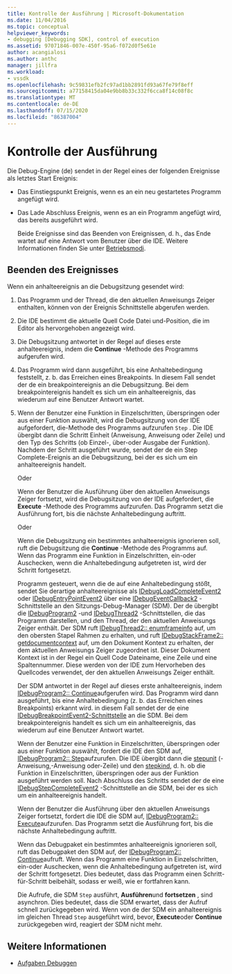```yaml
---
title: Kontrolle der Ausführung | Microsoft-Dokumentation
ms.date: 11/04/2016
ms.topic: conceptual
helpviewer_keywords:
- debugging [Debugging SDK], control of execution
ms.assetid: 97071846-007e-450f-95a6-f072d0f5e61e
author: acangialosi
ms.author: anthc
manager: jillfra
ms.workload:
- vssdk
ms.openlocfilehash: 9c59831efb2fc97ad1bb2891fd93a67fe79f8eff
ms.sourcegitcommit: a77158415da04e9bb8b33c332f6cca8f14c08f8c
ms.translationtype: MT
ms.contentlocale: de-DE
ms.lasthandoff: 07/15/2020
ms.locfileid: "86387004"
---
```

# <a name="control-of-execution"></a>Kontrolle der Ausführung
Die Debug-Engine (de) sendet in der Regel eines der folgenden Ereignisse als letztes Start Ereignis:

- Das Einstiegspunkt Ereignis, wenn es an ein neu gestartetes Programm angefügt wird.

- Das Lade Abschluss Ereignis, wenn es an ein Programm angefügt wird, das bereits ausgeführt wird.

  Beide Ereignisse sind das Beenden von Ereignissen, d. h., das Ende wartet auf eine Antwort vom Benutzer über die IDE. Weitere Informationen finden Sie unter [Betriebsmodi](../../extensibility/debugger/operational-modes.md).

## <a name="stopping-event"></a>Beenden des Ereignisses
 Wenn ein anhalteereignis an die Debugsitzung gesendet wird:

1. Das Programm und der Thread, die den aktuellen Anweisungs Zeiger enthalten, können von der Ereignis Schnittstelle abgerufen werden.

2. Die IDE bestimmt die aktuelle Quell Code Datei und-Position, die im Editor als hervorgehoben angezeigt wird.

3. Die Debugsitzung antwortet in der Regel auf dieses erste anhalteereignis, indem die **Continue** -Methode des Programms aufgerufen wird.

4. Das Programm wird dann ausgeführt, bis eine Anhaltebedingung feststellt, z. b. das Erreichen eines Breakpoints. In diesem Fall sendet der de ein breakpointereignis an die Debugsitzung. Bei dem breakpointereignis handelt es sich um ein anhalteereignis, das wiederum auf eine Benutzer Antwort wartet.

5. Wenn der Benutzer eine Funktion in Einzelschritten, überspringen oder aus einer Funktion auswählt, wird die Debugsitzung von der IDE aufgefordert, die-Methode des Programms aufzurufen `Step` . Die IDE übergibt dann die Schritt Einheit (Anweisung, Anweisung oder Zeile) und den Typ des Schritts (ob Einzel-, über-oder Ausgabe der Funktion). Nachdem der Schritt ausgeführt wurde, sendet der de ein Step Complete-Ereignis an die Debugsitzung, bei der es sich um ein anhalteereignis handelt.

    Oder

    Wenn der Benutzer die Ausführung über den aktuellen Anweisungs Zeiger fortsetzt, wird die Debugsitzung von der IDE aufgefordert, die **Execute** -Methode des Programms aufzurufen. Das Programm setzt die Ausführung fort, bis die nächste Anhaltebedingung auftritt.

    Oder

    Wenn die Debugsitzung ein bestimmtes anhalteereignis ignorieren soll, ruft die Debugsitzung die **Continue** -Methode des Programms auf. Wenn das Programm eine Funktion in Einzelschritten, ein-oder Auschecken, wenn die Anhaltebedingung aufgetreten ist, wird der Schritt fortgesetzt.

   Programm gesteuert, wenn die de auf eine Anhaltebedingung stößt, sendet Sie derartige anhalteereignisse als [IDebugLoadCompleteEvent2](../../extensibility/debugger/reference/idebugloadcompleteevent2.md) oder [IDebugEntryPointEvent2](../../extensibility/debugger/reference/idebugentrypointevent2.md) über eine [IDebugEventCallback2](../../extensibility/debugger/reference/idebugeventcallback2.md) -Schnittstelle an den Sitzungs-Debug-Manager (SDM). Der de übergibt die [IDebugProgram2](../../extensibility/debugger/reference/idebugprogram2.md) -und [IDebugThread2](../../extensibility/debugger/reference/idebugthread2.md) -Schnittstellen, die das Programm darstellen, und den Thread, der den aktuellen Anweisungs Zeiger enthält. Der SDM ruft [IDebugThread2:: enumframeinfo](../../extensibility/debugger/reference/idebugthread2-enumframeinfo.md) auf, um den obersten Stapel Rahmen zu erhalten, und ruft [IDebugStackFrame2:: getdocumentcontext](../../extensibility/debugger/reference/idebugstackframe2-getdocumentcontext.md) auf, um den Dokument Kontext zu erhalten, der dem aktuellen Anweisungs Zeiger zugeordnet ist. Dieser Dokument Kontext ist in der Regel ein Quell Code Dateiname, eine Zeile und eine Spaltennummer. Diese werden von der IDE zum Hervorheben des Quellcodes verwendet, der den aktuellen Anweisungs Zeiger enthält.

   Der SDM antwortet in der Regel auf dieses erste anhalteereignis, indem [IDebugProgram2:: Continue](../../extensibility/debugger/reference/idebugprogram2-continue.md)aufgerufen wird. Das Programm wird dann ausgeführt, bis eine Anhaltebedingung (z. b. das Erreichen eines Breakpoints) erkannt wird. in diesem Fall sendet der de eine [IDebugBreakpointEvent2-Schnittstelle](../../extensibility/debugger/reference/idebugbreakpointevent2.md) an die SDM. Bei dem breakpointereignis handelt es sich um ein anhalteereignis, das wiederum auf eine Benutzer Antwort wartet.

   Wenn der Benutzer eine Funktion in Einzelschritten, überspringen oder aus einer Funktion auswählt, fordert die IDE den SDM auf, [IDebugProgram2:: Step](../../extensibility/debugger/reference/idebugprogram2-step.md)aufzurufen. Die IDE übergibt dann die [stepunit](../../extensibility/debugger/reference/stepunit.md) (-Anweisung,-Anweisung oder-Zeile) und den [stepkind](../../extensibility/debugger/reference/stepkind.md), d. h. ob die Funktion in Einzelschritten, überspringen oder aus der Funktion ausgeführt werden soll. Nach Abschluss des Schritts sendet der de eine [IDebugStepCompleteEvent2](../../extensibility/debugger/reference/idebugstepcompleteevent2.md) -Schnittstelle an die SDM, bei der es sich um ein anhalteereignis handelt.

   Wenn der Benutzer die Ausführung über den aktuellen Anweisungs Zeiger fortsetzt, fordert die IDE die SDM auf, [IDebugProgram2:: Execute](../../extensibility/debugger/reference/idebugprogram2-execute.md)aufzurufen. Das Programm setzt die Ausführung fort, bis die nächste Anhaltebedingung auftritt.

   Wenn das Debugpaket ein bestimmtes anhalteereignis ignorieren soll, ruft das Debugpaket den SDM auf, der [IDebugProgram2:: Continue](../../extensibility/debugger/reference/idebugprogram2-continue.md)aufruft. Wenn das Programm eine Funktion in Einzelschritten, ein-oder Auschecken, wenn die Anhaltebedingung aufgetreten ist, wird der Schritt fortgesetzt. Dies bedeutet, dass das Programm einen Schritt-für-Schritt beibehält, sodass er weiß, wie er fortfahren kann.

   Die Aufrufe, die SDM `Step` ausführt, **Ausführen**und **fortsetzen** , sind asynchron. Dies bedeutet, dass die SDM erwartet, dass der Aufruf schnell zurückgegeben wird. Wenn von de der SDM ein anhalteereignis im gleichen Thread `Step` ausgeführt wird, bevor, **Execute**oder **Continue** zurückgegeben wird, reagiert der SDM nicht mehr.

## <a name="see-also"></a>Weitere Informationen
- [Aufgaben Debuggen](../../extensibility/debugger/debugging-tasks.md)
